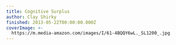```yaml
---
title: Cognitive Surplus
author: Clay Shirky
finished: 2013-05-22T00:00:00.000Z
coverImage: >-
  https://m.media-amazon.com/images/I/61-4BQQY6wL._SL1200_.jpg
---
```


